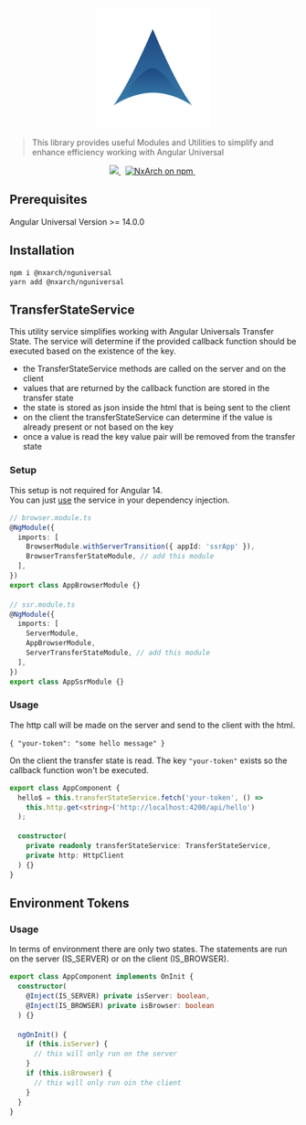 <p align="center"><img width="40%" height="40%" src="https://raw.githubusercontent.com/nxarch/nxarch/master/assets/nxarch.png"></p>

> This library provides useful Modules and Utilities to simplify and enhance efficiency working with Angular Universal

<p align="center">
<a href="https://github.com/nxarch/nxarch/actions/workflows/ci.yml">
  <img src="https://github.com/nxarch/nxarch/actions/workflows/ci.yml/badge.svg" />
</a>&nbsp;

<a href="https://www.npmjs.com/@nxarch/ng-nest">
  <img src="https://img.shields.io/npm/v/@nxarch/nguniversal.svg?logo=npm&logoColor=fff&label=NPM+package&color=limegreen" alt="NxArch on npm" />
</a>&nbsp;
</p>

## Prerequisites

Angular Universal Version >= 14.0.0

## Installation

```
npm i @nxarch/nguniversal
yarn add @nxarch/nguniversal
```

## TransferStateService

This utility service simplifies working with Angular Universals Transfer State. The service will determine if the
provided callback function should be executed based on the existence of the key.

- the TransferStateService methods are called on the server and on the client
- values that are returned by the callback function are stored in the transfer state
- the state is stored as json inside the html that is being sent to the client
- on the client the transferStateService can determine if the value is already present or not based on the key
- once a value is read the key value pair will be removed from the transfer state

### Setup

This setup is not required for Angular 14.<br>
You can just [use](#usage) the service in your dependency injection.

```ts
// browser.module.ts
@NgModule({
  imports: [
    BrowserModule.withServerTransition({ appId: 'ssrApp' }),
    BrowserTransferStateModule, // add this module
  ],
})
export class AppBrowserModule {}

// ssr.module.ts
@NgModule({
  imports: [
    ServerModule,
    AppBrowserModule,
    ServerTransferStateModule, // add this module
  ],
})
export class AppSsrModule {}
```

### Usage

The http call will be made on the server and send to the client with the html.

`{ "your-token": "some hello message" }`

On the client the transfer state is read. The key `"your-token"` exists so the callback function won't be executed.

```ts
export class AppComponent {
  hello$ = this.transferStateService.fetch('your-token', () =>
    this.http.get<string>('http://localhost:4200/api/hello')
  );

  constructor(
    private readonly transferStateService: TransferStateService,
    private http: HttpClient
  ) {}
}
```

## Environment Tokens

### Usage

In terms of environment there are only two states. The statements are run on the server (IS_SERVER) or on the client
(IS_BROWSER).

```ts
export class AppComponent implements OnInit {
  constructor(
    @Inject(IS_SERVER) private isServer: boolean,
    @Inject(IS_BROWSER) private isBrowser: boolean
  ) {}

  ngOnInit() {
    if (this.isServer) {
      // this will only run on the server
    }
    if (this.isBrowser) {
      // this will only run oin the client
    }
  }
}
```
